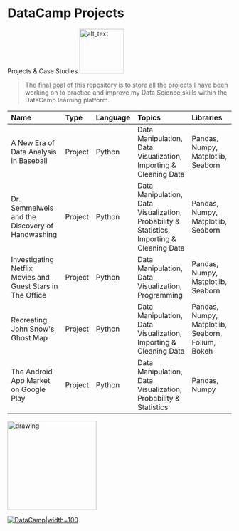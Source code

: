 # DataCamp Projects
Projects & Case Studies 
[<img alt="alt_text" width="100px" src="https://coursereport-s3-production.global.ssl.fastly.net/uploads/school/logo/244/original/Profile_Picture__3_.jpg" />](https://www.datacamp.com/)


> The final goal of this repository is
> to store all the projects I have been working
> on to practice and improve my Data Science skills within the DataCamp learning platform.

| Name                    | Type    | Language         | Topics                          | Libraries |
| :----------------------- | :------- | :------------ |:------------------------------------|:---------|
| A New Era of Data Analysis in Baseball | Project | Python       | Data Manipulation, Data Visualization, Importing & Cleaning Data | Pandas, Numpy, Matplotlib, Seaborn |
| Dr. Semmelweis and the Discovery of Handwashing | Project | Python | Data Manipulation, Data Visualization, Probability & Statistics, Importing & Cleaning Data | Pandas, Numpy, Matplotlib, Seaborn |
| Investigating Netflix Movies and Guest Stars in The Office | Project | Python | Data Manipulation, Data Visualization, Programming | Pandas, Numpy, Matplotlib, Seaborn |
| Recreating John Snow's Ghost Map | Project | Python | Data Manipulation, Data Visualization, Importing & Cleaning Data | Pandas, Numpy, Matplotlib, Seaborn, Folium, Bokeh |
| The Android App Market on Google Play | Project | Python | Data Manipulation, Data Visualization, Probability & Statistics | Pandas, Numpy|



<img src="[![DataCamp](https://www.dayin.courses/wp-content/uploads/2021/01/DataCamp-Logo-2.png)](https://www.datacamp.com/)" alt="drawing" width="200"/>

[![DataCamp](https://www.dayin.courses/wp-content/uploads/2021/01/DataCamp-Logo-2.png)|width=100](https://www.datacamp.com/)

